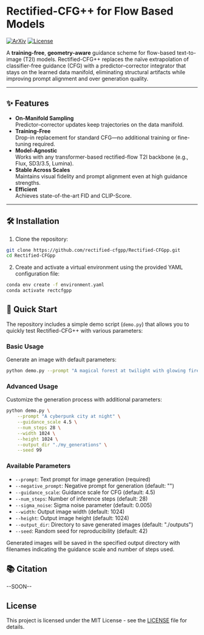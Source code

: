 # Rectified-CFG++ for Flow Based Models

[![ArXiv](https://img.shields.io/badge/arXiv-Soon-blue)](https://arxiv.org/abs/xxxxxxx) [![License](https://img.shields.io/badge/License-MIT-green)](./LICENSE)

A **training-free**, **geometry-aware** guidance scheme for flow-based text-to-image (T2I) models. Rectified-CFG++ replaces the naïve extrapolation of classifier-free guidance (CFG) with a predictor–corrector integrator that stays on the learned data manifold, eliminating structural artifacts while improving prompt alignment and over generation quality.

---

## ✨ Features

- **On-Manifold Sampling**  
  Predictor–corrector updates keep trajectories on the data manifold.
- **Training-Free**  
  Drop-in replacement for standard CFG—no additional training or fine-tuning required.
- **Model-Agnostic**  
  Works with any transformer-based rectified-flow T2I backbone (e.g., Flux, SD3/3.5, Lumina).
- **Stable Across Scales**  
  Maintains visual fidelity and prompt alignment even at high guidance strengths.
- **Efficient**  
  Achieves state-of-the-art FID and CLIP-Score.

---

## 🛠️ Installation

1. Clone the repository:
```bash
git clone https://github.com/rectified-cfgpp/Rectified-CFGpp.git
cd Rectified-CFGpp
```

2. Create and activate a virtual environment using the provided YAML configuration file:
```bash
conda env create -f environment.yaml
conda activate rectcfgpp
```

## 🚀 Quick Start

The repository includes a simple demo script (`demo.py`) that allows you to quickly test Rectified-CFG++ with various parameters:

### Basic Usage

Generate an image with default parameters:
```bash
python demo.py --prompt "A magical forest at twilight with glowing fireflies"
```

### Advanced Usage

Customize the generation process with additional parameters:
```bash
python demo.py \
    --prompt "A cyberpunk city at night" \
    --guidance_scale 4.5 \
    --num_steps 28 \
    --width 1024 \
    --height 1024 \
    --output_dir "./my_generations" \
    --seed 99
```

### Available Parameters

- `--prompt`: Text prompt for image generation (required)
- `--negative_prompt`: Negative prompt for generation (default: "")
- `--guidance_scale`: Guidance scale for CFG (default: 4.5)
- `--num_steps`: Number of inference steps (default: 28)
- `--sigma_noise`: Sigma noise parameter (default: 0.005)
- `--width`: Output image width (default: 1024)
- `--height`: Output image height (default: 1024)
- `--output_dir`: Directory to save generated images (default: "./outputs")
- `--seed`: Random seed for reproducibility (default: 42)

Generated images will be saved in the specified output directory with filenames indicating the guidance scale and number of steps used.

## 📚 Citation
--SOON--

## License

This project is licensed under the MIT License - see the [LICENSE](LICENSE) file for details.

